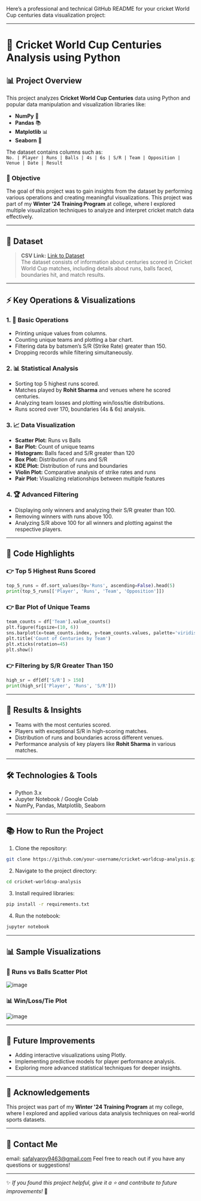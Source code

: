 Here’s a professional and technical GitHub README for your cricket World Cup centuries data visualization project:

---

# 🏏 Cricket World Cup Centuries Analysis using Python

## 📊 Project Overview
This project analyzes **Cricket World Cup Centuries** data using Python and popular data manipulation and visualization libraries like:

- **NumPy** 🧮  
- **Pandas** 📚  
- **Matplotlib** 📊  
- **Seaborn** 🎨  

The dataset contains columns such as:  
`No. | Player | Runs | Balls | 4s | 6s | S/R | Team | Opposition | Venue | Date | Result`

### 🚀 Objective
The goal of this project was to gain insights from the dataset by performing various operations and creating meaningful visualizations. This project was part of my **Winter '24 Training Program** at college, where I explored multiple visualization techniques to analyze and interpret cricket match data effectively.

---

## 📂 Dataset
> **CSV Link:** <a href="https://drive.google.com/file/d/1-DanDyAOQyW0-Ntv15YsrkRBFd8LADzE/view?usp=drive_link">Link to Dataset</a>  
The dataset consists of information about centuries scored in Cricket World Cup matches, including details about runs, balls faced, boundaries hit, and match results.

---

## ⚡️ Key Operations & Visualizations
### 1. 🎯 Basic Operations
- Printing unique values from columns.
- Counting unique teams and plotting a bar chart.
- Filtering data by batsmen’s S/R (Strike Rate) greater than 150.
- Dropping records while filtering simultaneously.

### 2. 📊 Statistical Analysis
- Sorting top 5 highest runs scored.
- Matches played by **Rohit Sharma** and venues where he scored centuries.
- Analyzing team losses and plotting win/loss/tie distributions.
- Runs scored over 170, boundaries (4s & 6s) analysis.

### 3. 📈 Data Visualization
- **Scatter Plot:** Runs vs Balls  
- **Bar Plot:** Count of unique teams  
- **Histogram:** Balls faced and S/R greater than 120  
- **Box Plot:** Distribution of runs and S/R  
- **KDE Plot:** Distribution of runs and boundaries  
- **Violin Plot:** Comparative analysis of strike rates and runs  
- **Pair Plot:** Visualizing relationships between multiple features  

### 4. 🏆 Advanced Filtering
- Displaying only winners and analyzing their S/R greater than 100.
- Removing winners with runs above 100.
- Analyzing S/R above 100 for all winners and plotting against the respective players.

---

## 📌 Code Highlights
### 👉 Top 5 Highest Runs Scored
```python
top_5_runs = df.sort_values(by='Runs', ascending=False).head(5)
print(top_5_runs[['Player', 'Runs', 'Team', 'Opposition']])
```

### 👉 Bar Plot of Unique Teams
```python
team_counts = df['Team'].value_counts()
plt.figure(figsize=(10, 6))
sns.barplot(x=team_counts.index, y=team_counts.values, palette='viridis')
plt.title('Count of Centuries by Team')
plt.xticks(rotation=45)
plt.show()
```

### 👉 Filtering by S/R Greater Than 150
```python
high_sr = df[df['S/R'] > 150]
print(high_sr[['Player', 'Runs', 'S/R']])
```

---

## 📝 Results & Insights
- Teams with the most centuries scored.
- Players with exceptional S/R in high-scoring matches.
- Distribution of runs and boundaries across different venues.
- Performance analysis of key players like **Rohit Sharma** in various matches.

---

## 🛠️ Technologies & Tools
- Python 3.x
- Jupyter Notebook / Google Colab
- NumPy, Pandas, Matplotlib, Seaborn

---

## 📚 How to Run the Project
1. Clone the repository:
```bash
git clone https://github.com/your-username/cricket-worldcup-analysis.git
```
2. Navigate to the project directory:
```bash
cd cricket-worldcup-analysis
```
3. Install required libraries:
```bash
pip install -r requirements.txt
```
4. Run the notebook:
```bash
jupyter notebook
```

---

## 📊 Sample Visualizations
### 🎥 Runs vs Balls Scatter Plot
![image](https://github.com/user-attachments/assets/4f7a9bd5-1c9c-4efe-aec9-edd0690fbb58)


### 📊 Win/Loss/Tie Plot
![image](https://github.com/user-attachments/assets/4d4132ad-4a90-447a-9f8b-650f57bec4c7)


---

## 🎁 Future Improvements
- Adding interactive visualizations using Plotly.
- Implementing predictive models for player performance analysis.
- Exploring more advanced statistical techniques for deeper insights.

---

## 🤝 Acknowledgements
This project was part of my **Winter '24 Training Program** at my college, where I explored and applied various data analysis techniques on real-world sports datasets.

---

## 📧 Contact Me
email: safalyaroy9463@gmail.com
Feel free to reach out if you have any questions or suggestions!

---

✨ _If you found this project helpful, give it a ⭐ and contribute to future improvements!_ 🚀
